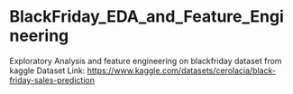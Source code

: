 # BlackFriday_EDA_and_Feature_Engineering
Exploratory Analysis and feature engineering on blackfriday dataset from kaggle 
Dataset Link: https://www.kaggle.com/datasets/cerolacia/black-friday-sales-prediction
